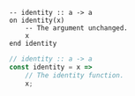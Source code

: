 ```applescript
-- identity :: a -> a
on identity(x)
    -- The argument unchanged.
    x
end identity
```


```javascript
// identity :: a -> a
const identity = x =>
    // The identity function.
    x;
```